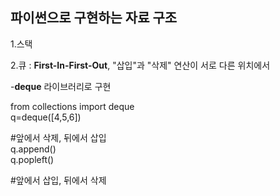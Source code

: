 **파이썬으로 구현하는 자료 구조**
---
1.스택


2.큐 : **First-In-First-Out**, "삽입"과 "삭제" 연산이 서로 다른 위치에서

-**deque** 라이브러리로 구현

 from collections import deque  
 q=deque([4,5,6]) 
 
 
 #앞에서 삭제, 뒤에서 삽입  
 q.append()  
 q.popleft() 
 
 #앞에서 삽입, 뒤에서 삭제



